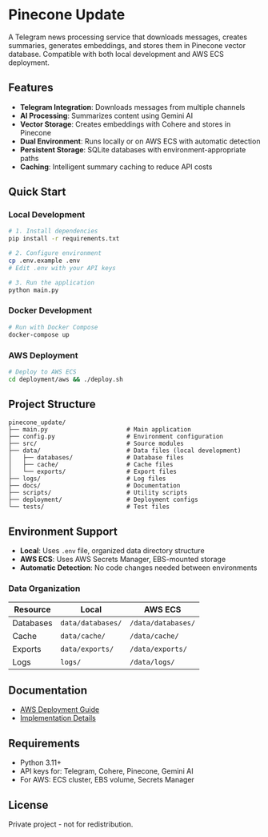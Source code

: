 # Pinecone Update

A Telegram news processing service that downloads messages, creates summaries, generates embeddings, and stores them in Pinecone vector database. Compatible with both local development and AWS ECS deployment.

## Features

- **Telegram Integration**: Downloads messages from multiple channels
- **AI Processing**: Summarizes content using Gemini AI
- **Vector Storage**: Creates embeddings with Cohere and stores in Pinecone
- **Dual Environment**: Runs locally or on AWS ECS with automatic detection
- **Persistent Storage**: SQLite databases with environment-appropriate paths
- **Caching**: Intelligent summary caching to reduce API costs

## Quick Start

### Local Development
```bash
# 1. Install dependencies
pip install -r requirements.txt

# 2. Configure environment
cp .env.example .env
# Edit .env with your API keys

# 3. Run the application
python main.py
```

### Docker Development
```bash
# Run with Docker Compose
docker-compose up
```

### AWS Deployment
```bash
# Deploy to AWS ECS
cd deployment/aws && ./deploy.sh
```

## Project Structure

```
pinecone_update/
├── main.py                      # Main application
├── config.py                    # Environment configuration
├── src/                         # Source modules
├── data/                        # Data files (local development)
│   ├── databases/               # Database files
│   ├── cache/                   # Cache files
│   └── exports/                 # Export files
├── logs/                        # Log files
├── docs/                        # Documentation
├── scripts/                     # Utility scripts
├── deployment/                  # Deployment configs
└── tests/                       # Test files
```

## Environment Support

- **Local**: Uses `.env` file, organized data directory structure
- **AWS ECS**: Uses AWS Secrets Manager, EBS-mounted storage
- **Automatic Detection**: No code changes needed between environments

### Data Organization
| Resource | Local | AWS ECS |
|----------|-------|---------|
| Databases | `data/databases/` | `/data/databases/` |
| Cache | `data/cache/` | `/data/cache/` |
| Exports | `data/exports/` | `/data/exports/` |
| Logs | `logs/` | `/data/logs/` |

## Documentation

- [AWS Deployment Guide](docs/README_AWS.md)
- [Implementation Details](docs/IMPLEMENTATION_SUMMARY.md)

## Requirements

- Python 3.11+
- API keys for: Telegram, Cohere, Pinecone, Gemini AI
- For AWS: ECS cluster, EBS volume, Secrets Manager

## License

Private project - not for redistribution.
